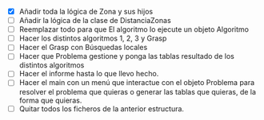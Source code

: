 - [x] Añadir toda la lógica de Zona y sus hijos
- [ ] Añadir la lógica de la clase de DistanciaZonas
- [ ] Reemplazar todo para que El algoritmo lo ejecute un objeto Algoritmo
- [ ] Hacer los distintos algoritmos 1, 2, 3 y Grasp
- [ ] Hacer el Grasp con Búsquedas locales
- [ ] Hacer que Problema gestione y ponga las tablas resultado de los distintos algoritmos
- [ ] Hacer el informe hasta lo que llevo hecho.
- [ ] Hacer el main con un menú que interactue con el objeto Problema para resolver el problema que quieras o generar las tablas que quieras, de la forma que quieras.
- [ ] Quitar todos los ficheros de la anterior estructura.